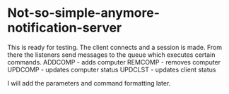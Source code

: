 # Not-so-simple-anymore-notification-server

This is ready for testing. The client connects and a session is made. From there the listeners send messages to the queue which executes certain commands.
ADDCOMP - adds computer
REMCOMP - removes computer
UPDCOMP - updates computer status
UPDCLST - updates client status

I will add the parameters and command formatting later.
